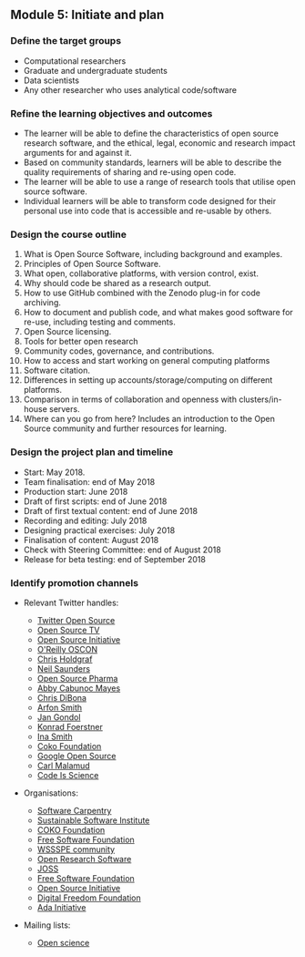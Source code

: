 ## Module 5: Initiate and plan

### Define the target groups
   
   - Computational researchers
   - Graduate and undergraduate students
   - Data scientists
   - Any other researcher who uses analytical code/software
   
### Refine the learning objectives and outcomes
   
   - The learner will be able to define the characteristics of open source research software, and the ethical, legal, economic and research impact arguments for and against it.
   - Based on community standards, learners will be able to describe the quality requirements of sharing and re-using open code.
   - The learner will be able to use a range of research tools that utilise open source software.
   - Individual learners will be able to transform code designed for their personal use into code that is accessible and re-usable by others.
   
### Design the course outline

  1. What is Open Source Software, including background and examples.
  1. Principles of Open Source Software.
  1. What open, collaborative platforms, with version control, exist.
  1. Why should code be shared as a research output.
  1. How to use GitHub combined with the Zenodo plug-in for code archiving.
  1. How to document and publish code, and what makes good software for re-use, including testing and comments.
  1. Open Source licensing.
  1. Tools for better open research
  1. Community codes, governance, and contributions.
  1. How to access and start working on general computing platforms
  1. Software citation.
  1. Differences in setting up accounts/storage/computing on different platforms.
  1. Comparison in terms of collaboration and openness with clusters/in-house servers.
  1. Where can you go from here? Includes an introduction to the Open Source community and further resources for learning.


### Design the project plan and timeline

  - Start: May 2018.
  - Team finalisation: end of May 2018
  - Production start: June 2018
  - Draft of first scripts: end of June 2018
  - Draft of first textual content: end of June 2018
  - Recording and editing: July 2018
  - Designing practical exercises: July 2018
  - Finalisation of content: August 2018
  - Check with Steering Committee: end of August 2018
  - Release for beta testing: end of September 2018
   
   
### Identify promotion channels

 - Relevant Twitter handles:
      - [Twitter Open Source](https://twitter.com/twitteross)
      - [Open Source TV](https://twitter.com/opensourcetv)
      - [Open Source Initiative](https://twitter.com/OpenSourceOrg)
      - [O'Reilly OSCON](https://twitter.com/oscon)
      - [Chris Holdgraf](https://twitter.com/choldgraf)
      - [Neil Saunders](https://twitter.com/neilfws)
      - [Open Source Pharma](https://twitter.com/OSPInfo)
      - [Abby Cabunoc Mayes](https://twitter.com/abbycabs)
      - [Chris DiBona](https://twitter.com/cdibona)
      - [Arfon Smith](https://twitter.com/arfon)
      - [Jan Gondol](https://twitter.com/jangondol)
      - [Konrad Foerstner](https://twitter.com/konradfoerstner)
      - [Ina Smith](https://twitter.com/ismonet)
      - [Coko Foundation](https://twitter.com/CokoFoundation)
      - [Google Open Source](https://twitter.com/GoogleOSS)
      - [Carl Malamud](https://twitter.com/carlmalamud)
      - [Code Is Science](https://twitter.com/codeisscience)

 - Organisations:
      - [Software Carpentry](https://software-carpentry.org/)
      - [Sustainable Software Institute](https://www.software.ac.uk/software-sustainability-institute)
      - [COKO Foundation](https://coko.foundation/)
      - [Free Software Foundation](https://www.fsf.org/licensing/)
      - [WSSSPE community](http://wssspe.researchcomputing.org.uk)
      - [Open Research Software](http://openresearchsoftware.metajnl.com)
      - [JOSS](http://joss.theoj.org)
      - [Free Software Foundation](https://www.fsf.org/)
      - [Open Source Initiative](https://opensource.org/)
      - [Digital Freedom Foundation](http://www.digitalfreedomfoundation.org/)
      - [Ada Initiative](https://adainitiative.org/)
      
 - Mailing lists:
      - [Open science](https://lists.okfn.org/mailman/listinfo/open-science)
